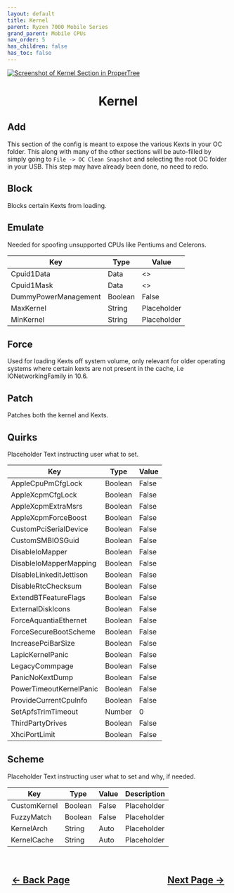 ```yaml
---
layout: default
title: Kernel
parent: Ryzen 7000 Mobile Series
grand_parent: Mobile CPUs
nav_order: 5
has_children: false
has_toc: false
---
```


<style>
  .navigation-container {
    display: flex;
    justify-content: space-between;
    align-items: center;
    width: 100%;
  }
  
  .nav-button {
    margin: 10px;
  }

  .section-title{
    text-align: center
  }

  .key-title{
    text-align: left
  }
</style>

<a align="center" href=""><img src="../../../../assets/" alt="Screenshot of Kernel Section in ProperTree"></a>

<h1 class="section-title">Kernel</h1>

<h2 class="key-title">Add</h2>

This section of the config is meant to expose the various Kexts in your OC folder. This along with many of the other sections will be auto-filled by simply going to ``File -> OC Clean Snapshot`` and selecting the root OC folder in your USB. This step may have already been done, no need to redo.

<h2 class="key-title">Block</h2>

Blocks certain Kexts from loading.

<h2 class="key-title">Emulate</h2>

Needed for spoofing unsupported CPUs like Pentiums and Celerons.

| Key  | Type | Value |
| ----- | ----- | ----- |
| Cpuid1Data | Data | <> |
| Cpuid1Mask | Data | <> |
| DummyPowerManagement | Boolean | False |
| MaxKernel | String | Placeholder |
| MinKernel | String | Placeholder |

<h2 class="key-title">Force</h2>

Used for loading Kexts off system volume, only relevant for older operating systems where certain kexts are not present in the cache, i.e IONetworkingFamily in 10.6.

<h2 class="key-title">Patch</h2>

Patches both the kernel and Kexts.

<h2 class="key-title">Quirks</h2>

Placeholder Text instructing user what to set.

| Key  | Type | Value | 
| ----- | ----- | ----- |
| AppleCpuPmCfgLock | Boolean | False |
| AppleXcpmCfgLock | Boolean | False |
| AppleXcpmExtraMsrs | Boolean | False |
| AppleXcpmForceBoost | Boolean | False |
| CustomPciSerialDevice | Boolean | False |
| CustomSMBIOSGuid | Boolean | False |
| DisableIoMapper | Boolean | False |
| DisableIoMapperMapping | Boolean | False |
| DisableLinkeditJettison | Boolean | False |
| DisableRtcChecksum | Boolean | False |
| ExtendBTFeatureFlags | Boolean | False |
| ExternalDiskIcons | Boolean | False |
| ForceAquantiaEthernet | Boolean | False |
| ForceSecureBootScheme | Boolean | False |
| IncreasePciBarSize | Boolean | False |
| LapicKernelPanic | Boolean | False |
| LegacyCommpage | Boolean | False |
| PanicNoKextDump | Boolean | False |
| PowerTimeoutKernelPanic | Boolean | False |
| ProvideCurrentCpuInfo | Boolean | False |
| SetApfsTrimTimeout | Number | 0 |
| ThirdPartyDrives | Boolean | False |
| XhciPortLimit | Boolean | False |

<h2 class="key-title">Scheme</h2>

Placeholder Text instructing user what to set and why, if needed.

| Key  | Type | Value | Description | 
| ----- | ----- | ----- | ----- |
| CustomKernel | Boolean | False | Placeholder |
| FuzzyMatch | Boolean | False | Placeholder |
| KernelArch | String | Auto | Placeholder |
| KernelCache | String | Auto | Placeholder |

<h2 align="center">
  <br>
  <div class="navigation-container">
    <a class="nav-button" href="../04-DeviceProperties/">&larr; Back Page</a>
    <a class="nav-button" href="../06-Misc/">Next Page &rarr;</a>
  </div>
  <br>
</h2>
